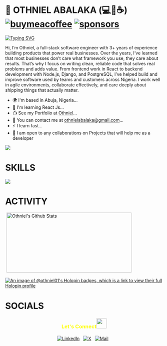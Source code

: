 
<!--
**Othniel01/Othniel01** is a ✨ _special_ ✨ repository because its `README.md` (this file) appears on your GitHub profile.

Here are some ideas to get you started:

- 🔭 I’m currently working on ...
- 🌱 I’m currently learning ...
- 👯 I’m looking to collaborate on ...
- 🤔 I’m looking for help with ...
- 💬 Ask me about ...
- 📫 How to reach me: ...
- 😄 Pronouns: ...
- ⚡ Fun fact: ...
-->
# 👋 OTHNIEL ABALAKA (💻💖☕) [![buymeacoffee](https://img.shields.io/badge/Buy%20Me%20a%20Coffee-%E2%9D%A4-%237b3fe4.svg?&logo=buymeacoffee&logoColor=white&labelColor=181717&style=flat-square)](https://github.com/sponsors/Othniel01) [![sponsors](https://img.shields.io/badge/Sponsor-%E2%9D%A4-%23db61a2.svg?&logo=github&logoColor=white&labelColor=181717&style=flat-square)](https://github.com/sponsors/Othniel01)

[![Typing SVG](https://readme-typing-svg.demolab.com?font=Fira+Code&weight=500&size=30&pause=1000&color=9B1EB1&width=635&lines=Talented+Software+Engineer;Open-source+contributor;Interested+in+AI%2FML+engineering;Computer+scientist+researcher;Amateur+Gamer)](https://git.io/typing-svg)

<p>
Hi, I’m Othniel, a full-stack software engineer with 3+ years of experience building products that power real businesses.
Over the years, I’ve learned that most businesses don’t care what framework you use, they care about results. That’s why 
I focus on writing clean, reliable code that solves real problems and adds value. From frontend work in React to backend 
development with Node.js, Django, and PostgreSQL, I’ve helped build and improve software used by teams and customers 
across Nigeria. I work well in agile environments, collaborate effectively, and care deeply about shipping things that actually matter.
</p>

<ul>
  <li>🌍 I'm based in Abuja, Nigeria...</li>
  <li>🧠 I'm learning React Js...</li>
  <li>📺 See my Portfolio at <a href="https://velvety-praline-91889a.netlify.app">Othniel</a>...</li>
  <li>📩 You can contact me at <a href="mailto:othnielabalaka@gmail.com">othnielabalaka@gmail.com</a>...</li>
  <li>⚡️ I learn fast...</li>
  <li>🤝 I am open to any collaborations on Projects that will help me as a developer</li>
</ul>

![](https://komarev.com/ghpvc/?username=Othniel01&style=for-the-badge	)



<h1>SKILLS</h1>
<p>
  <a href="https://skillicons.dev">
    <img src="https://skillicons.dev/icons?i=git,js,css,react,figma,nextjs,ts,python,threejs,tailwind,nodejs" />
  </a>
</p>

<h1>ACTIVITY</h1>

 <img src="https://github-readme-streak-stats.herokuapp.com?user=Othniel01&theme=soft-green&hide_border=true&card_width=380" alt="" onerror="this.style.display='none';" />
    <img alt="Othniel's Github Stats" src="https://denvercoder1-github-readme-stats.vercel.app/api/?username=Othniel01&show_icons=true&include_all_commits=true&count_private=true&theme=react&hide_border=true&bg_color=1F222E&title_color=08DC4D&icon_color=08DC4D" height="192px" width="400px"/>  
</div>


[![An image of @othniel01's Holopin badges, which is a link to view their full Holopin profile](https://holopin.me/othniel01)](https://holopin.io/@othniel01)

<h1>SOCIALS</h1>
<h3 align="center" style="color:yellow;margin-bottom: 20px;" >Let's Connect<img src="https://github.com/hariketsheth/hariketsheth/blob/main/img/handshake.gif" height="32px" style="margin-bottom: -5px;"  > </h3>
<p align="center">
   <a href="https://www.linkedin.com/in/othniel-abalaka-885b50243">
    <img alt="LinkedIn" title="LinkedIn Profile" src="https://img.shields.io/badge/LinkedIn-0A66C2?logo=LinkedIn&logoColor=white&style=for-the-badge"/></a>&nbsp;&nbsp;
  <a href="https://x.com/AtOthnielcodes">
    <img alt="X" title="X Profile" src="https://img.shields.io/badge/X-000000?logo=x&logoColor=white&style=for-the-badge"/></a>&nbsp;&nbsp;
  <a href="mailto:othnielabalaka@gmail.com">
    <img alt="Mail" title="Mail Me" src="https://img.shields.io/badge/Email-D14836?logo=Gmail&logoColor=white&style=for-the-badge"/></a>&nbsp;&nbsp;
</p>


